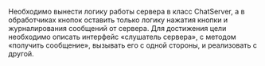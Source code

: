 Необходимо вынести логику работы сервера в класс ChatServer,
а в обработчиках кнопок оставить только логику нажатия кнопки и
журналирования сообщений от сервера.
Для достижения цели необходимо описать интерфейс «слушатель сервера», с методом
«получить сообщение», вызывать его с одной стороны, и реализовать с другой.